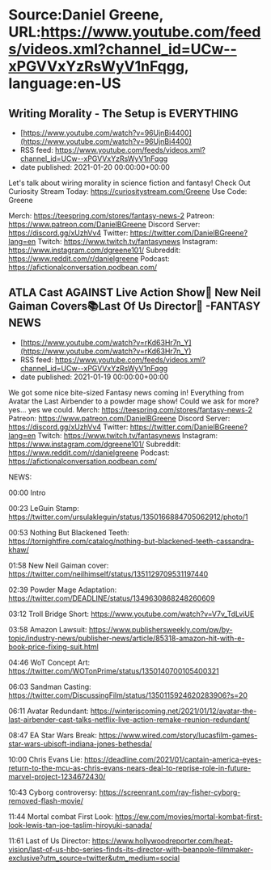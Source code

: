 # Source:Daniel Greene, URL:https://www.youtube.com/feeds/videos.xml?channel_id=UCw--xPGVVxYzRsWyV1nFqgg, language:en-US

## Writing Morality - The Setup is EVERYTHING
 - [https://www.youtube.com/watch?v=96UjnBi4400](https://www.youtube.com/watch?v=96UjnBi4400)
 - RSS feed: https://www.youtube.com/feeds/videos.xml?channel_id=UCw--xPGVVxYzRsWyV1nFqgg
 - date published: 2021-01-20 00:00:00+00:00

Let's talk about wiring morality in science fiction and fantasy! 
Check Out Curiosity Stream Today: https://curiositystream.com/Greene
Use Code: Greene

Merch: https://teespring.com/stores/fantasy-news-2
Patreon: https://www.patreon.com/DanielBGreene
Discord Server: https://discord.gg/xUzhVv4
Twitter: https://twitter.com/DanielBGreene?lang=en
Twitch: https://www.twitch.tv/fantasynews
Instagram: https://www.instagram.com/dgreene101/
Subreddit: https://www.reddit.com/r/danielgreene
Podcast: https://afictionalconversation.podbean.com/

## ATLA Cast AGAINST Live Action Show🍃 New Neil Gaiman Covers📚Last Of Us Director🎥 -FANTASY NEWS
 - [https://www.youtube.com/watch?v=rKd63Hr7n_Y](https://www.youtube.com/watch?v=rKd63Hr7n_Y)
 - RSS feed: https://www.youtube.com/feeds/videos.xml?channel_id=UCw--xPGVVxYzRsWyV1nFqgg
 - date published: 2021-01-19 00:00:00+00:00

We got some nice bite-sized Fantasy news coming in! Everything from Avatar the Last Airbender to a powder mage show! Could we ask for more? yes... yes we could. 
Merch: https://teespring.com/stores/fantasy-news-2
Patreon: https://www.patreon.com/DanielBGreene
Discord Server: https://discord.gg/xUzhVv4
Twitter: https://twitter.com/DanielBGreene?lang=en
Twitch: https://www.twitch.tv/fantasynews
Instagram: https://www.instagram.com/dgreene101/
Subreddit: https://www.reddit.com/r/danielgreene
Podcast: https://afictionalconversation.podbean.com/

NEWS:

00:00 Intro

00:23 LeGuin Stamp: https://twitter.com/ursulakleguin/status/1350166884705062912/photo/1 

00:53 Nothing But Blackened Teeth: https://tornightfire.com/catalog/nothing-but-blackened-teeth-cassandra-khaw/ 

01:58 New Neil Gaiman cover: https://twitter.com/neilhimself/status/1351129709531197440 

02:39 Powder Mage Adaptation: https://twitter.com/DEADLINE/status/1349630868248260609 

03:12 Troll Bridge Short: https://www.youtube.com/watch?v=V7v_TdLviUE 

03:58 Amazon Lawsuit: https://www.publishersweekly.com/pw/by-topic/industry-news/publisher-news/article/85318-amazon-hit-with-e-book-price-fixing-suit.html 

04:46 WoT Concept Art: https://twitter.com/WOTonPrime/status/1350140700105400321 

06:03 Sandman Casting: https://twitter.com/DiscussingFilm/status/1350115924620283906?s=20 

06:11 Avatar Redundant: https://winteriscoming.net/2021/01/12/avatar-the-last-airbender-cast-talks-netflix-live-action-remake-reunion-redundant/ 

08:47 EA Star Wars Break: https://www.wired.com/story/lucasfilm-games-star-wars-ubisoft-indiana-jones-bethesda/ 

10:00 Chris Evans Lie: https://deadline.com/2021/01/captain-america-eyes-return-to-the-mcu-as-chris-evans-nears-deal-to-reprise-role-in-future-marvel-project-1234672430/ 

10:43 Cyborg controversy: https://screenrant.com/ray-fisher-cyborg-removed-flash-movie/ 

11:44 Mortal combat First Look: https://ew.com/movies/mortal-kombat-first-look-lewis-tan-joe-taslim-hiroyuki-sanada/ 

11:61 Last of Us Director: https://www.hollywoodreporter.com/heat-vision/last-of-us-hbo-series-finds-its-director-with-beanpole-filmmaker-exclusive?utm_source=twitter&utm_medium=social

